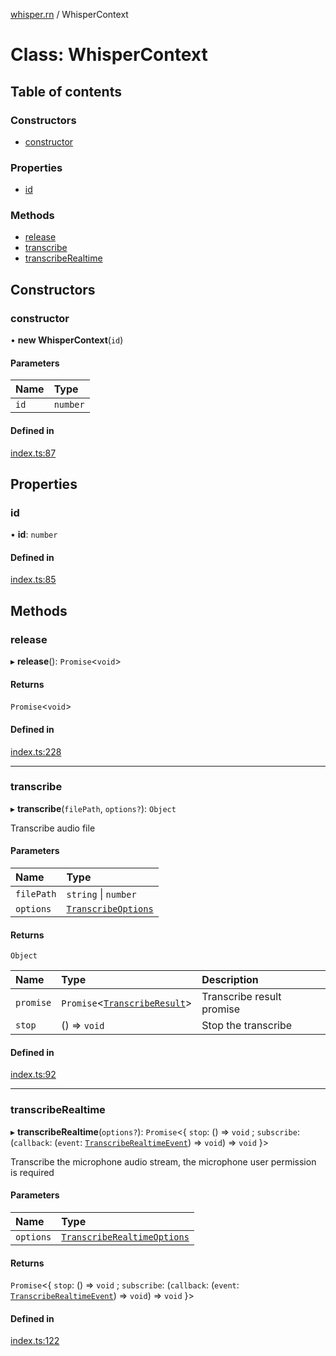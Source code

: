 [whisper.rn](../README.md) / WhisperContext

# Class: WhisperContext

## Table of contents

### Constructors

- [constructor](WhisperContext.md#constructor)

### Properties

- [id](WhisperContext.md#id)

### Methods

- [release](WhisperContext.md#release)
- [transcribe](WhisperContext.md#transcribe)
- [transcribeRealtime](WhisperContext.md#transcriberealtime)

## Constructors

### constructor

• **new WhisperContext**(`id`)

#### Parameters

| Name | Type |
| :------ | :------ |
| `id` | `number` |

#### Defined in

[index.ts:87](https://github.com/mybigday/whisper.rn/blob/e2b7e12/src/index.ts#L87)

## Properties

### id

• **id**: `number`

#### Defined in

[index.ts:85](https://github.com/mybigday/whisper.rn/blob/e2b7e12/src/index.ts#L85)

## Methods

### release

▸ **release**(): `Promise`<`void`\>

#### Returns

`Promise`<`void`\>

#### Defined in

[index.ts:228](https://github.com/mybigday/whisper.rn/blob/e2b7e12/src/index.ts#L228)

___

### transcribe

▸ **transcribe**(`filePath`, `options?`): `Object`

Transcribe audio file

#### Parameters

| Name | Type |
| :------ | :------ |
| `filePath` | `string` \| `number` |
| `options` | [`TranscribeOptions`](../README.md#transcribeoptions) |

#### Returns

`Object`

| Name | Type | Description |
| :------ | :------ | :------ |
| `promise` | `Promise`<[`TranscribeResult`](../README.md#transcriberesult)\> | Transcribe result promise |
| `stop` | () => `void` | Stop the transcribe |

#### Defined in

[index.ts:92](https://github.com/mybigday/whisper.rn/blob/e2b7e12/src/index.ts#L92)

___

### transcribeRealtime

▸ **transcribeRealtime**(`options?`): `Promise`<{ `stop`: () => `void` ; `subscribe`: (`callback`: (`event`: [`TranscribeRealtimeEvent`](../README.md#transcriberealtimeevent)) => `void`) => `void`  }\>

Transcribe the microphone audio stream, the microphone user permission is required

#### Parameters

| Name | Type |
| :------ | :------ |
| `options` | [`TranscribeRealtimeOptions`](../README.md#transcriberealtimeoptions) |

#### Returns

`Promise`<{ `stop`: () => `void` ; `subscribe`: (`callback`: (`event`: [`TranscribeRealtimeEvent`](../README.md#transcriberealtimeevent)) => `void`) => `void`  }\>

#### Defined in

[index.ts:122](https://github.com/mybigday/whisper.rn/blob/e2b7e12/src/index.ts#L122)
